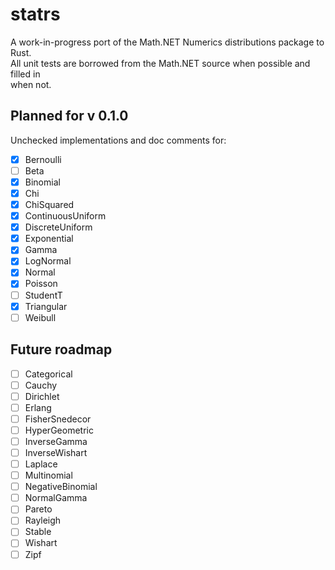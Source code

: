 # statrs  
  
A work-in-progress port of the Math.NET Numerics distributions package to Rust.  
All unit tests are borrowed from the Math.NET source when possible and filled in  
when not.  

## Planned for v 0.1.0
Unchecked implementations and doc comments for:
- [x] Bernoulli
- [ ] Beta
- [x] Binomial
- [x] Chi
- [x] ChiSquared
- [x] ContinuousUniform
- [x] DiscreteUniform
- [x] Exponential
- [x] Gamma
- [x] LogNormal
- [x] Normal
- [x] Poisson
- [ ] StudentT
- [x] Triangular
- [ ] Weibull

## Future roadmap
- [ ] Categorical
- [ ] Cauchy
- [ ] Dirichlet
- [ ] Erlang
- [ ] FisherSnedecor
- [ ] HyperGeometric
- [ ] InverseGamma
- [ ] InverseWishart
- [ ] Laplace
- [ ] Multinomial
- [ ] NegativeBinomial
- [ ] NormalGamma
- [ ] Pareto
- [ ] Rayleigh
- [ ] Stable
- [ ] Wishart
- [ ] Zipf
